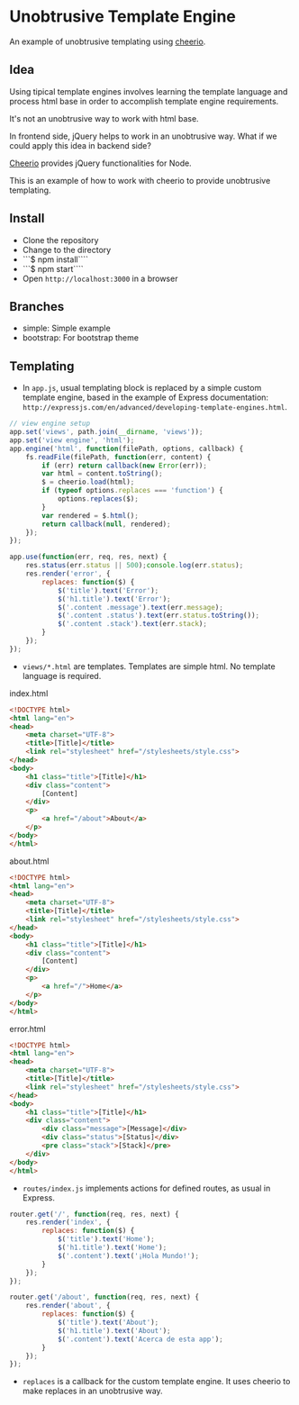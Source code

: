 # Unobtrusive Template Engine
An example of unobtrusive templating using [cheerio](https://github.com/cheeriojs/cheerio).

## Idea
Using tipical template engines involves learning the template language and process html base in order to accomplish template engine requirements.

It's not an unobtrusive way to work with html base.

In frontend side, jQuery helps to work in an unobtrusive way. What if we could apply this idea in backend side?

[Cheerio](https://github.com/cheeriojs/cheerio) provides jQuery functionalities for Node.

This is an example of how to work with cheerio to provide unobtrusive templating.

## Install
- Clone the repository
- Change to the directory
- ```$ npm install````
- ```$ npm start````
- Open ```http://localhost:3000``` in a browser

## Branches
- simple: Simple example
- bootstrap: For bootstrap theme

## Templating
- In ```app.js```, usual templating block is replaced by a simple custom template engine, based in the example of Express documentation: ```http://expressjs.com/en/advanced/developing-template-engines.html```.

```javascript
// view engine setup
app.set('views', path.join(__dirname, 'views'));
app.set('view engine', 'html');
app.engine('html', function(filePath, options, callback) {
    fs.readFile(filePath, function(err, content) {
        if (err) return callback(new Error(err));
        var html = content.toString();
        $ = cheerio.load(html);
        if (typeof options.replaces === 'function') {
            options.replaces($);
        }
        var rendered = $.html();
        return callback(null, rendered);
    });
});

app.use(function(err, req, res, next) {
    res.status(err.status || 500);console.log(err.status);
    res.render('error', {
        replaces: function($) {
            $('title').text('Error');
            $('h1.title').text('Error');
            $('.content .message').text(err.message);
            $('.content .status').text(err.status.toString());
            $('.content .stack').text(err.stack);
        }
    });
});
```

- ```views/*.html``` are templates. Templates are simple html. No template language is required.

index.html
```html
<!DOCTYPE html>
<html lang="en">
<head>
    <meta charset="UTF-8">
    <title>[Title]</title>
    <link rel="stylesheet" href="/stylesheets/style.css">
</head>
<body>
    <h1 class="title">[Title]</h1>
    <div class="content">
        [Content]
    </div>
    <p>
        <a href="/about">About</a>
    </p>
</body>
</html>
```

about.html
```html
<!DOCTYPE html>
<html lang="en">
<head>
    <meta charset="UTF-8">
    <title>[Title]</title>
    <link rel="stylesheet" href="/stylesheets/style.css">
</head>
<body>
    <h1 class="title">[Title]</h1>
    <div class="content">
        [Content]
    </div>
    <p>
        <a href="/">Home</a>
    </p>
</body>
</html>
```

error.html
```html
<!DOCTYPE html>
<html lang="en">
<head>
    <meta charset="UTF-8">
    <title>[Title]</title>
    <link rel="stylesheet" href="/stylesheets/style.css">
</head>
<body>
    <h1 class="title">[Title]</h1>
    <div class="content">
        <div class="message">[Message]</div>
        <div class="status">[Status]</div>
        <pre class="stack">[Stack]</pre>
    </div>
</body>
</html>
```


- ```routes/index.js``` implements actions for defined routes, as usual in Express.

```javascript
router.get('/', function(req, res, next) {
    res.render('index', {
        replaces: function($) {
            $('title').text('Home');
            $('h1.title').text('Home');
            $('.content').text('¡Hola Mundo!');
        }
    });
});

router.get('/about', function(req, res, next) {
    res.render('about', {
        replaces: function($) {
            $('title').text('About');
            $('h1.title').text('About');
            $('.content').text('Acerca de esta app');
        }
    });
});
```

- ```replaces``` is a callback for the custom template engine. It uses cheerio to make replaces in an unobtrusive way.
